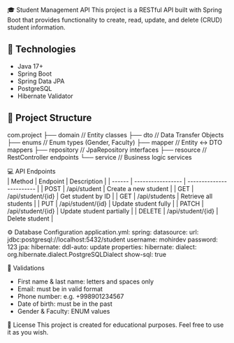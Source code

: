 🎓 Student Management API 
This project is a RESTful API built with Spring Boot that provides functionality to create, read, update, and delete (CRUD) student information.

## 🚀 Technologies

- Java 17+
- Spring Boot
- Spring Data JPA
- PostgreSQL
- Hibernate Validator

## 📁 Project Structure

com.project
├── domain // Entity classes
├── dto // Data Transfer Objects
├── enums // Enum types (Gender, Faculty)
├── mapper // Entity ↔ DTO mappers
├── repository // JpaRepository interfaces
├── resource // RestController endpoints
└── service // Business logic services

💻 API Endpoints  
| Method | Endpoint          | Description              |
| ------ | ----------------- | ------------------------ |
| POST   | /api/student      | Create a new student     |
| GET    | /api/student/{id} | Get student by ID        |
| GET    | /api/students     | Retrieve all students    |
| PUT    | /api/student/{id} | Update student fully     |
| PATCH  | /api/student/{id} | Update student partially |
| DELETE | /api/student/{id} | Delete student           |

⚙️ Database Configuration
application.yml:
spring:
  datasource:
    url: jdbc:postgresql://localhost:5432/student
    username: mohirdev
    password: 123
  jpa:
    hibernate:
      ddl-auto: update
    properties:
      hibernate:
        dialect: org.hibernate.dialect.PostgreSQLDialect
    show-sql: true

📝 Validations
- First name & last name: letters and spaces only
- Email: must be in valid format
- Phone number: e.g. +998901234567
- Date of birth: must be in the past
- Gender & Faculty: ENUM values


📄 License
This project is created for educational purposes. Feel free to use it as you wish.
